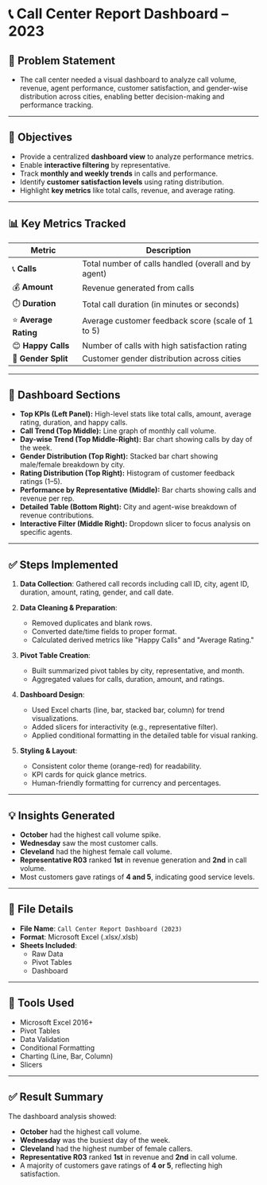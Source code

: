 
# 📞 Call Center Report Dashboard – 2023

## 📌 Problem Statement 

- The call center needed a visual dashboard to analyze call volume, revenue, agent performance, customer satisfaction, and gender-wise distribution across cities, enabling better decision-making and performance tracking.
---

## 🎯 Objectives

- Provide a centralized **dashboard view** to analyze performance metrics.
- Enable **interactive filtering** by representative.
- Track **monthly and weekly trends** in calls and performance.
- Identify **customer satisfaction levels** using rating distribution.
- Highlight **key metrics** like total calls, revenue, and average rating.

---

## 📊 Key Metrics Tracked

| Metric            | Description |
|-------------------|-------------|
| 📞 **Calls**         | Total number of calls handled (overall and by agent) |
| 💰 **Amount**        | Revenue generated from calls |
| ⏱️ **Duration**      | Total call duration (in minutes or seconds) |
| ⭐ **Average Rating** | Average customer feedback score (scale of 1 to 5) |
| 😊 **Happy Calls**   | Number of calls with high satisfaction rating |
| 👥 **Gender Split**  | Customer gender distribution across cities |

---

## 🧩 Dashboard Sections

- **Top KPIs (Left Panel):** High-level stats like total calls, amount, average rating, duration, and happy calls.
- **Call Trend (Top Middle):** Line graph of monthly call volume.
- **Day-wise Trend (Top Middle-Right):** Bar chart showing calls by day of the week.
- **Gender Distribution (Top Right):** Stacked bar chart showing male/female breakdown by city.
- **Rating Distribution (Top Right):** Histogram of customer feedback ratings (1–5).
- **Performance by Representative (Middle):** Bar charts showing calls and revenue per rep.
- **Detailed Table (Bottom Right):** City and agent-wise breakdown of revenue contributions.
- **Interactive Filter (Middle Right):** Dropdown slicer to focus analysis on specific agents.

---

## ✅ Steps Implemented

1. **Data Collection**: Gathered call records including call ID, city, agent ID, duration, amount, rating, gender, and call date.

2. **Data Cleaning & Preparation**:
   - Removed duplicates and blank rows.
   - Converted date/time fields to proper format.
   - Calculated derived metrics like "Happy Calls" and "Average Rating."

3. **Pivot Table Creation**:
   - Built summarized pivot tables by city, representative, and month.
   - Aggregated values for calls, duration, amount, and ratings.

4. **Dashboard Design**:
   - Used Excel charts (line, bar, stacked bar, column) for trend visualizations.
   - Added slicers for interactivity (e.g., representative filter).
   - Applied conditional formatting in the detailed table for visual ranking.

5. **Styling & Layout**:
   - Consistent color theme (orange-red) for readability.
   - KPI cards for quick glance metrics.
   - Human-friendly formatting for currency and percentages.

---

## 💡 Insights Generated

- **October** had the highest call volume spike.
- **Wednesday** saw the most customer calls.
- **Cleveland** had the highest female call volume.
- **Representative R03** ranked **1st** in revenue generation and **2nd** in call volume.
- Most customers gave ratings of **4 and 5**, indicating good service levels.

---

## 📁 File Details

- **File Name**: `Call Center Report Dashboard (2023)`
- **Format**: Microsoft Excel (.xlsx/.xlsb)
- **Sheets Included**:
  - Raw Data
  - Pivot Tables
  - Dashboard

---

## 🔧 Tools Used

- Microsoft Excel 2016+
- Pivot Tables
- Data Validation
- Conditional Formatting
- Charting (Line, Bar, Column)
- Slicers

---

## ✅ Result Summary

The dashboard analysis showed:
- **October** had the highest call volume.
- **Wednesday** was the busiest day of the week.
- **Cleveland** had the highest number of female callers.
- **Representative R03** ranked **1st** in revenue and **2nd** in call volume.
- A majority of customers gave ratings of **4 or 5**, reflecting high satisfaction.

